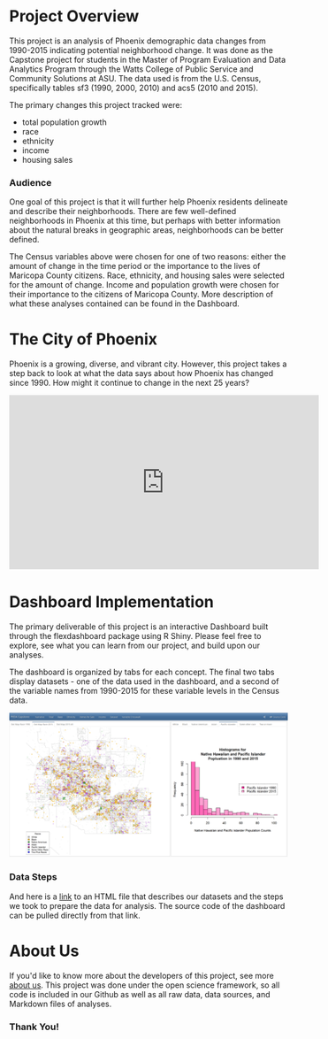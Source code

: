 # Project Overview

This project is an analysis of Phoenix demographic data changes from 1990-2015 indicating potential neighborhood change. It was done as the Capstone project for students in the Master of Program Evaluation and Data Analytics Program through the Watts College of Public Service and Community Solutions at ASU. The data used is from the U.S. Census, specifically tables sf3 (1990, 2000, 2010) and acs5 (2010 and 2015). 

The primary changes this project tracked were:

* total population growth  
* race  
* ethnicity 
* income   
* housing sales  
 
### Audience

One goal of this project is that it will further help Phoenix residents delineate and describe their neighborhoods. There are few well-defined neighborhoods in Phoenix at this time, but perhaps with better information about the natural breaks in geographic areas, neighborhoods can be better defined. 

The Census variables above were chosen for one of two reasons: either the amount of change in the time period or the importance to the lives of Maricopa County citizens. Race, ethnicity, and housing sales were selected for the amount of change. Income and population growth were chosen for their importance to the citizens of Maricopa County. More description of what these analyses contained can be found in the Dashboard.

# The City of Phoenix

Phoenix is a growing, diverse, and vibrant city. However, this project takes a step back to look at what the data says about how Phoenix has changed since 1990. How might it continue to change in the next 25 years?

<iframe width="560" height="315" src="https://www.youtube.com/embed/vovaRAk-olI" frameborder="0" allow="accelerometer; autoplay; encrypted-media; gyroscope; picture-in-picture" allowfullscreen></iframe>

# Dashboard Implementation

The primary deliverable of this project is an interactive Dashboard built through the flexdashboard package using R Shiny. Please feel free to explore, see what you can learn from our project, and build upon our analyses.

The dashboard is organized by tabs for each concept. The final two tabs display datasets - one of the data used in the dashboard, and a second of the variable names from 1990-2015 for these variable levels in the Census data.


[ ![dashboard](img/dash-preview.png) ](https://ahenderson.shinyapps.io/PEDA_Capstone_2019/)

### Data Steps

And here is a [link](phx-data-steps.html) to an HTML file that describes our datasets and the steps we took to prepare the data for analysis. The source code of the dashboard can be pulled directly from that link.



# About Us

If you'd like to know more about the developers of this project, see more [about us](about.html). This project was done under the open science framework, so all code is included in our Github as well as all raw data, data sources, and Markdown files of analyses.

### Thank You!

